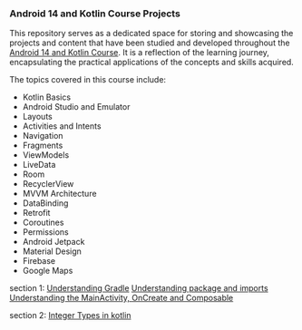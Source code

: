### Android 14 and Kotlin Course Projects
This repository serves as a dedicated space for storing and showcasing the projects and content that have been studied and developed throughout the [Android 14 and Kotlin Course](https://www.udemy.com/course-dashboard-redirect/?course_id=2642574). It is a reflection of the learning journey, encapsulating the practical applications of the concepts and skills acquired.

The topics covered in this course include:
- Kotlin Basics
- Android Studio and Emulator
- Layouts
- Activities and Intents
- Navigation
- Fragments
- ViewModels
- LiveData
- Room
- RecyclerView
- MVVM Architecture
- DataBinding
- Retrofit
- Coroutines
- Permissions
- Android Jetpack
- Material Design
- Firebase
- Google Maps

section 1:
[Understanding Gradle](READMES/understandingGradle.md)
[Understanding package and imports](READMES/understanding_package_and_import.md)
[Understanding the MainActivity, OnCreate and Composable](READMES/Understanding_MainActivity_OnCreate_Composable.md)

section 2:
[Integer Types in kotlin](READMES/Basic_types_kotlin.md)